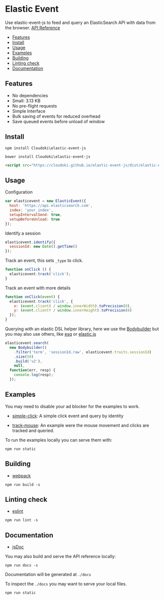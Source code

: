 # Elastic Event

Use elastic-event-js to feed and query an ElasticSearch API with data from the
browser. [API Reference](http://cloudoki.github.io/elastic-event-js/docs/)

* [Features](#features)
* [Install](#install)
* [Usage](#usage)
* [Examples](#examples)
* [Building](#building)
* [Linting check](#linting-check)
* [Documentation](#documentation)

## Features

- No dependencies
- Small: 3.13 KB
- No pre-flight requests
- Simple Interface
- Bulk saving of events for reduced overhead
- Save queued events before unload of window

## Install

```
npm install Cloudoki\elastic-event-js
```

```
bower install Cloudoki\elastic-event-js
```

```html
<script src="https://cloudoki.github.io/elastic-event-js/dist/elastic-event.min.js" type="text/javascript"></script>
```

## Usage

Configuration

```javascript
var elasticevent = new ElasticEvent({
  host: 'https://api.elasticsearch.com',
  index: 'your_index',
  setupIntervalSend: true,
  setupBeforeUnload: true
});
```

Identify a session

```javascript
elasticevent.identify({
  sessionId: new Date().getTime()
});
```

Track an event, this sets `_type` to click.

```javascript
function onClick () {
  elasticevent.track('click');
}
```

Track an event with more details

```javascript
function onClick(event) {
  elasticevent.track('click', {
    x: (event.clientX / window.innerWidth).toPrecision(8),
    y: (event.clientY / window.innerHeight).toPrecision(8)
  });
}
```

Querying with an elastic DSL helper library, here we use the
[Bodybuilder](https://github.com/danpaz/bodybuilder) but you may also use others, like [esq](https://github.com/holidayextras/esq) or [elastic.js](https://github.com/fullscale/elastic.js)

```javascript
elasticevent.search(
  new Bodybuilder()
    .filter('term', 'sessionId.raw', elasticevent.traits.sessionId)
    .size(50)
    .build('v2'),
    null,
  function(err, resp) {
    console.log(resp);
  });
```

## Examples

You may need to disable your ad blocker for the examples to work.

- [simple-click](http://cloudoki.github.io/elastic-event-js/examples/simple-click/):
A simple click event and query by identity

- [track-mouse](http://cloudoki.github.io/elastic-event-js/examples/track-mouse/): An example were the mouse movement and clicks are tracked and queried.

To run the examples locally you can serve them with:

```
npm run static
```

## Building

- [webpack](https://github.com/webpack/webpack)

```
npm run build -s
```

## Linting check

- [eslint](http://eslint.org/)

```
npm run lint -s

```
## Documentation

- [jsDoc](http://usejsdoc.org/)

You may also build and serve the API reference locally:

```
npm run docs -s
```

Documentation will be generated at `./docs`

To inspect the `./docs` you may want to serve your local files.

```
npm run static
```
